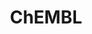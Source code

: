 ---
layout: default
bigquery: https://console.cloud.google.com/bigquery?p=patents-public-data&d=ebi_chembl&page=dataset
citation: '"The ChEMBL database in 2017." Anna Gaulton, Anne Hersey, Michał Nowotka,
  A Patrícia Bento, Jon Chambers, David Mendez, Prudence Mutowo, Francis Atkinson,
  Louisa J Bellis, Elena Cibrián-Uhalte, Mark Davies, Nathan Dedman, Anneli Karlsson,
  María Paula Magariños, John P Overington, George Papadatos, Ines Smit, Andrew R
  Leach Nucleic acids Research (2017) 45 (Database Issue), D945-D954'
contributors: European Bioinformatics Institute
cost: None
description: ChEMBL Data is a manually curated database of small molecules used in
  drug discovery, including information about existing patented drugs.
documentation: 'schema: https://www.ebi.ac.uk/chembl/db_schema


  '
last_edit: 04/07/2022, 20:44:02
location: https://console.cloud.google.com/marketplace/product/google_patents_public_datasets/chembl
maintained_by: EMBL-EBI, an outstation of European Molecular Biology Laboratory
related_publications: '

  ChEMBL: towards direct deposition of bioassay data.


  Mendez D, Gaulton A, Bento AP, Chambers J, De Veij M, Félix E, Magariños MP, Mosquera
  JF, Mutowo P, Nowotka M, Gordillo-Marañón M, Hunter F, Junco L, Mugumbate G, Rodriguez-Lopez
  M, Atkinson F, Bosc N, Radoux CJ, Segura-Cabrera A, Hersey A, Leach AR.


  — Nucleic Acids Res. 2019; 47(D1):D930-D940. doi: 10.1093/nar/gky1075

  '
schema_fields:
- hba
- assay_strain
- label
- met_id
- orig_description
- activity_comment
- version
- mesh_id
- compound_key
- homologue
- domain_type
- stem
- assay_class_id
- route
- withdrawn_reason
- src_description
- standard_units
- irac_code
- acd_logd
- atc_code
- assay_id
- l5
- entity_type
- variant_id
- job_id
- standard_value
- uberon_id
- warning_id
- component_type
- level4
- prediction_method
- domain_name
- sitecomp_id
- subgroup
- applicant_full_name
- first_in_class
- compsyn_id
- molsyn_id
- research_stem
- cx_most_bpka
- assay_organism
- source
- molfile
- metref_id
- company
- assay_category
- warning_description
- warning_year
- compd_id
- alert_id
- ddd_id
- published_type
- inorganic_flag
- approval_date
- units
- definition
- warning_class
- path
- disease_efficacy
- active_ingredient
- standard_relation
- l2
- assay_param_id
- previous_company
- ref_url
- cell_ontology_id
- predbind_id
- cell_id
- targrel_id
- ap_id
- structure_type
- aromatic_rings
- indref_id
- bao_id
- drug_product_flag
- country
- oc_id
- ddd_comment
- updated_on
- usan_year
- idx
- ref_type
- mol_frac_id
- short_name
- sei
- component_synonym
- ridx
- product_id
- accession
- l8
- acd_logp
- src_assay_id
- parent_id
- mc_target_type
- standard_inchi
- submission_date
- synonyms
- level2
- enzyme_name
- first_page
- helm_notation
- withdrawn_year
- psa
- patent_id
- efo_id
- sequence_md5sum
- potential_duplicate
- num_alerts
- rgid
- db_version
- protclasssyn_id
- prod_pat_id
- strength
- selectivity_comment
- ad_type
- upper_value
- cx_most_apka
- mol_hrac_id
- molecular_mechanism
- cl_lincs_id
- status
- parameter_type
- curation_comment
- chebi_par_id
- parent_type
- ref_id
- black_box_warning
- bao_format
- drug_record_id
- pathway_key
- hbd_lipinski
- standard_text_value
- assay_cell_type
- canonical_smiles
- domain_description
- publication_number
- withdrawn_class
- mesh_heading
- level3
- bei
- clo_id
- res_stem_id
- standard_upper_value
- src_id
- max_phase
- level2_description
- component_id
- volume
- actsm_id
- assay_desc
- cpd_str_alert_id
- std_act_id
- availability_type
- who_name
- l3
- dosed_ingredient
- cell_name
- standard_inchi_key
- journal
- cell_description
- warning_country
- alogp
- aspect
- organism
- mol_irac_id
- acd_most_bpka
- cell_source_tax_id
- published_relation
- withdrawn_country
- cidx
- relationship_desc
- class_level
- active_molregno
- met_comment
- aidx
- molregno
- description
- year
- oral
- l1
- mechanism_of_action
- standard_flag
- qudt_units
- tid
- assay_test_type
- drug_substance_flag
- cell_source_tissue
- usan_substem
- smarts
- protein_class_synonym
- comp_go_id
- pathway_id
- set_name
- level4_description
- level1_description
- bao_endpoint
- parent_molregno
- patent_use_code
- warnref_id
- toid
- hrac_code
- delist_flag
- prodrug
- target_mapping
- mw_freebase
- stem_class
- target_desc
- alert_name
- who_extra
- parent_go_id
- issue
- mechanism_comment
- activity_count
- frac_class_id
- annotation
- uo_units
- mol_atc_id
- cellosaurus_id
- source_domain_id
- mw_monoisotopic
- pref_name
- chirality
- src_compound_id
- mc_target_name
- binding_site_comment
- cell_source_organism
- standard_type
- doc_id
- title
- first_approval
- sequence
- updated_by
- mc_organism
- go_id
- parameter_value
- hba_lipinski
- assay_subcellular_fraction
- stat
- usan_stem_definition
- topical
- src_short_name
- biocomp_id
- db_source
- bto_id
- compound_name
- site_name
- log_id
- tissue_id
- curated_by
- level5
- isoform
- hbd
- published_units
- patent_no
- therapeutic_flag
- syn_type
- warning_type
- record_id
- text_value
- mec_id
- start_position
- heavy_atoms
- polymer_flag
- authors
- tid_fixed
- num_lipinski_ro5_violations
- co_stem_id
- irac_class_id
- target_type
- assay_type
- relationship_type
- assay_tax_id
- l4
- full_molformula
- dosage_form
- priority
- num_ro5_violations
- lle
- relationship
- as_id
- full_mwt
- withdrawn_flag
- molecular_species
- patent_expire_date
- innovator_company
- assay_source
- end_position
- ingredient
- creation_date
- comp_class_id
- activity_id
- confidence_score
- metabolite_record_id
- parenteral
- assay_tissue
- frac_code
- tbl
- normal_range_max
- abstract
- ddd_admr
- result_flag
- mutation
- related_tid
- l6
- chembl_id
- acd_most_apka
- direct_interaction
- data_validity_comment
- domain_id
- drugind_id
- smid
- substrate_record_id
- molecule_type
- entity_id
- action_type
- usan_stem_id
- met_conversion
- ro3_pass
- indication_class
- targcomp_id
- trade_name
- site_residues
- cx_logp
- class_type
- confidence
- level1
- normal_range_min
- comments
- rtb
- caloha_id
- site_id
- nda_type
- l7
- relation
- protein_class_desc
- le
- ass_cls_map_id
- species_group_flag
- major_class
- ddd_units
- protein_class_id
- alert_set_id
- pubmed_id
- last_active
- mc_target_accession
- value
- tax_id
- efo_term
- doc_type
- level3_description
- published_value
- downgraded
- max_phase_for_ind
- hrac_class_id
- ddd_value
- pchembl_value
- type
- doi
- natural_product
- name
- last_page
- mc_tax_id
- cx_logd
- qed_weighted
- mecref_id
- usan_stem
- enzyme_tid
- formulation_id
shortname: chembl
tags:
- biotechnology
- health
- chemical
- bioinformatics
- medical
terms_of_use: CC BY-SA 3.0
title: ChEMBL
uuid: e232a192-965c-4ec9-904c-155b6dfe56c5
---